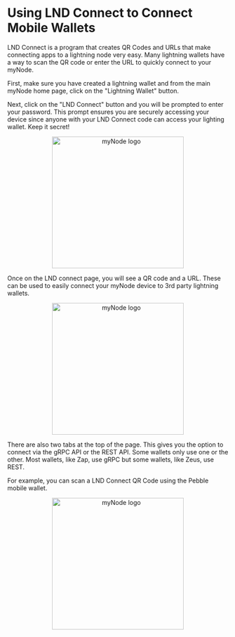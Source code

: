 # Using LND Connect to Connect Mobile Wallets

LND Connect is a program that creates QR Codes and URLs that make connecting apps to a lightning node very easy. Many lightning wallets have a way to scan the QR code or enter the URL to quickly connect to your myNode.

First, make sure you have created a lightning wallet and from the main myNode home page, click on the "Lightning Wallet" button.

Next, click on the "LND Connect" button and you will be prompted to enter your password. This prompt ensures you are securely accessing your device since anyone with your LND Connect code can access your lighting wallet. Keep it secret!

<center>
  <figure>
    <img src="/mynode-docs/images/lightning/using-lnd-connect-1.png" alt="myNode logo" style="width: 300px">                
  </figure>
</center>

Once on the LND connect page, you will see a QR code and a URL. These can be used to easily connect your myNode device to 3rd party lightning wallets.

<center>
  <figure>
    <img src="/mynode-docs/images/lightning/using-lnd-connect-2.png" alt="myNode logo" style="width: 300px">                
  </figure>
</center>

There are also two tabs at the top of the page. This gives you the option to connect via the gRPC API or the REST API. Some wallets only use one or the other. Most wallets, like Zap, use gRPC but some wallets, like Zeus, use REST.

For example, you can scan a LND Connect QR Code using the Pebble mobile wallet.

<center>
  <figure>
    <img src="/mynode-docs/images/lightning/using-lnd-connect-3.png" alt="myNode logo" style="width: 300px">                
  </figure>
</center>
